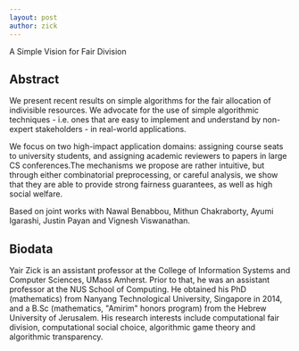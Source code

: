 ```yaml
---
layout: post
author: zick
---
```

A Simple Vision for Fair Division


## Abstract
We present recent results on simple algorithms for the fair allocation of indivisible resources. We advocate for the use of simple algorithmic techniques - i.e. ones that are easy to implement and understand by non-expert stakeholders - in real-world applications. 

We focus on two high-impact application domains: assigning course seats to university students, and assigning academic reviewers to papers in large CS conferences.The mechanisms we propose are rather intuitive, but through either combinatorial preprocessing, or careful analysis, we show that they are able to provide strong fairness guarantees, as well as high social welfare.

Based on joint works with Nawal Benabbou, Mithun Chakraborty, Ayumi Igarashi, Justin Payan and Vignesh Viswanathan. 


## Biodata
Yair Zick is an assistant professor at the College of Information Systems and Computer Sciences, UMass Amherst. Prior to that, he was an assistant professor at the NUS School of Computing. He obtained his PhD (mathematics) from Nanyang Technological University, Singapore in 2014, and a B.Sc (mathematics, "Amirim" honors program) from the Hebrew University of Jerusalem. His research interests include computational fair division, computational social choice, algorithmic game theory and algorithmic transparency. 

